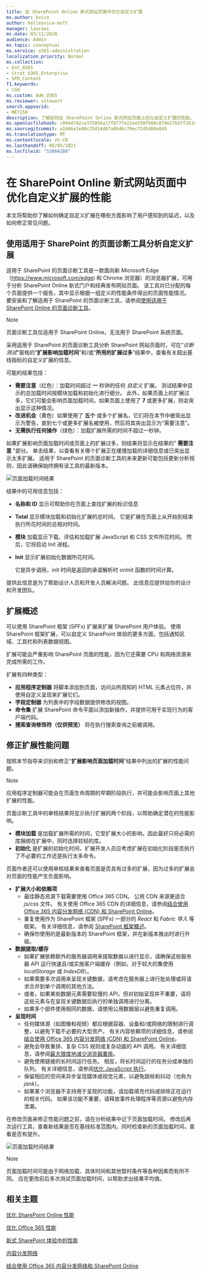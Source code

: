 ```yaml
---
title: 在 SharePoint Online 新式网站页面中优化自定义扩展
ms.author: kvice
author: kelleyvice-msft
manager: laurawi
ms.date: 03/11/2020
audience: Admin
ms.topic: conceptual
ms.service: o365-administration
localization_priority: Normal
ms.collection:
- Ent_O365
- Strat_O365_Enterprise
- SPO_Content
f1.keywords:
- CSH
ms.custom: Adm_O365
ms.reviewer: sstewart
search.appverid:
- MET150
description: 了解如何在 SharePoint Online 新式网站页面上优化自定义扩展的性能。
ms.openlocfilehash: c0944742ca375856a17f8777e22ee358fb88c070e27b57f26106a4f2d7080934
ms.sourcegitcommit: a1b66e1e80c25d14d67a9b46c79ec7245d88e045
ms.translationtype: MT
ms.contentlocale: zh-CN
ms.lasthandoff: 08/05/2021
ms.locfileid: "53864288"
---
```

# <a name="optimize-custom-extension-performance-in-sharepoint-online-modern-site-pages"></a>在 SharePoint Online 新式网站页面中优化自定义扩展的性能

本文将帮助你了解如何确定自定义扩展在哪些方面影响了用户感知到的延迟，以及如何修正常见问题。

## <a name="use-the-page-diagnostics-for-sharepoint-tool-to-analyze-custom-extensions"></a>使用适用于 SharePoint 的页面诊断工具分析自定义扩展

适用于 SharePoint 的页面诊断工具是一款面向新 Microsoft Edge（https://www.microsoft.com/edge) 和 Chrome 浏览器）的浏览器扩展，可用于分析 SharePoint Online 新式门户和经典发布网站页面。 该工具对已分配的每个页面提供一个报告，其中显示根据一组定义的性能条件得出的页面性能情况。 要安装和了解适用于 SharePoint 的页面诊断工具，请参阅[使用适用于 SharePoint Online 的页面诊断工具](page-diagnostics-for-spo.md)。

>[!NOTE]
>页面诊断工具仅适用于 SharePoint Online，无法用于 SharePoint 系统页面。

采用适用于 SharePoint 的页面诊断工具分析 SharePoint 网站页面时，可在“_诊断测试_”窗格的“**扩展影响加载时间**”和/或“**所用的扩展过多**”结果中，查看有关超出基线指标的自定义扩展的信息。 

可能的结果包括：

- **需要注意**（红色）：加载时间超过 **一** 秒钟的任何 _自定义_ 扩展。 测试结果中显示的总加载时间按模块加载和初始化进行细分。 此外，如果页面上的扩展过多，它们可能会影响页面加载时间，如果页面上使用了 **7** 或更多扩展，则会突出显示这种情况。
- **改进机会**（黄色）如果使用了 **五个** 或多个扩展名，它们将在本节中被突出显示为警告，直到七个或更多扩展名被使用，然后将其突出显示为“需要注意”。
- **无需执行任何操作**（绿色）：加载扩展所需的时间不超过一秒钟。

如果扩展影响页面加载时间或页面上的扩展过多，则结果将显示在结果的" **需要注意** "部分。 单击结果，以查看有关哪个扩展正在缓慢加载的详细信息或已突出显示太多扩展。 适用于 SharePoint 的页面诊断工具的未来更新可能包括更新分析规则，因此请确保始终拥有该工具的最新版本。

![页面加载时间结果](../media/page-diagnostics-for-spo/pagediag-extensions-load-time.png)

结果中的可用信息包括：

- **名称和 ID** 显示可帮助你在页面上查找扩展的标识信息
- **Total** 显示模块加载和初始化扩展的总时间。 它是扩展在页面上从开始到结束执行所花时间的总相对时间。
- **模块** 加载显示下载、评估和加载扩展 JavaScript 和 CSS 文件所花时间。 然后，它将启动 Init 进程。
- **Init** 显示扩展初始化数据所花时间。

  它是异步调用，init 时间是返回的承诺解析时 onInit 函数的时间计算。

提供此信息是为了帮助设计人员和开发人员解决问题。 此信息应提供给你的设计和开发团队。

## <a name="overview-of-extensions"></a>扩展概述

可以使用 SharePoint 框架 (SPFx) 扩展来扩展 SharePoint 用户体验。 使用 SharePoint 框架扩展，可以自定义 SharePoint 体验的更多方面，包括通知区域、工具栏和列表数据视图。

扩展可能会严重影响 SharePoint 页面的性能，因为它还需要 CPU 和网络资源来完成所需的工作。

扩展有四种类型：

- **应用程序定制器** 将脚本添加到页面，访问众所周知的 HTML 元素占位符，并使用自定义呈现来扩展它们。
- **字段定制器** 为列表中的字段数据提供修改的视图。
- **命令集** 扩展 SharePoint 命令平面以添加新操作，并提供可用于实现行为的客户端代码。
- **搜索查询修饰符（仅供预览）** 将在执行搜索查询之前被调用。

## <a name="remediate-extension-performance-issues"></a>修正扩展性能问题

按照本节指导来识别和修正“**扩展影响页面加载时间**”结果中列出的扩展的性能问题。

>[!NOTE]
>应用程序定制器可能会在页面生命周期的早期阶段执行，并可能会影响页面上其他扩展的性能。

页面诊断工具中的审核结果将显示执行扩展的两个阶段，以帮助确定潜在的性能影响。

- **模块加载** 是加载扩展所需的时间，它受扩展大小的影响，因此最好只将必需的库捆绑在扩展中，同时选择较轻的库。
- **初始化** 是扩展的初始化时间，扩展开发人员应考虑扩展在初始化阶段是否执行了不必要的工作还是执行太多命令。

页面作者还可以使用审核结果来查看页面是否具有过多的扩展，因为过多的扩展会对页面的性能产生负面影响。

- **扩展大小和依赖项**
  - 最佳静态资源下载需要使用 Office 365 CDN。 公用 CDN 来源更适合 _js/css_ 文件。 有关使用 Office 365 CDN 的详细信息，请参阅[结合使用 Office 365 内容分发网络 (CDN) 和 SharePoint Online](use-microsoft-365-cdn-with-spo.md)。
  - 重复使用作为 SharePoint 框架 (SPFx) 一部分的 _React_ 和 _Fabric 导入_ 等框架。 有关详细信息，请参阅 [SharePoint 框架概述](/sharepoint/dev/spfx/sharepoint-framework-overview)。
  - 确保你使用的是最新版本的 SharePoint 框架，并在新版本推出时进行升级。
- **数据提取/缓存**
  - 如果扩展依赖额外的服务器调用来提取数据以进行显示，请确保这些服务器 API 运行快速且/或实施客户端缓存（例如，对于较大的集使用 _localStorage_ 或 _IndexDB_）。
  - 如果需要多次调用来呈现关键数据，请考虑在服务器上进行批处理或将请求合并到单个调用的其他方法。
  - 或者，如果某些数据元素需要较慢的 API，但对初始呈现并不重要，请将这些元素与在呈现关键数据后执行的单独调用进行分离。
  - 如果多个部件使用相同的数据，请使用公用数据层以避免重复调用。
- **呈现时间**
  - 任何媒体源（如图像和视频）都应根据容器、设备和/或网络的限制进行调整，以避免下载不必要的大型资产。 有关内容依赖项的详细信息，请参阅[结合使用 Office 365 内容分发网络 (CDN) 和 SharePoint Online](use-microsoft-365-cdn-with-spo.md)。
  - 避免会导致重排、复杂 CSS 规则或复杂动画的 API 调用。 有关详细信息，请参阅[最大限度地减少浏览器重排](https://developers.google.com/speed/docs/insights/browser-reflow)。
  - 避免使用链接的长时间运行任务。 相反，将长时间运行的任务分成单独的队列。 有关详细信息，请参阅[优化 JavaScript 执行](https://developers.google.com/web/fundamentals/performance/rendering/optimize-javascript-execution)。
  - 保留相应的空间来异步呈现媒体或视觉元素，以避免跳帧和抖动（也称为 _jank_）。
  - 如果某个浏览器不支持用于呈现的功能，请加载填充代码或排除正在运行的相关代码。 如果该功能不重要，请释放事件处理程序等资源以避免内存泄漏。

在修改页面来修正性能问题之前，请在分析结果中记下页面加载时间。 修改后再次运行工具，查看新结果是否在基线标准范围内，同时检查新的页面加载时间，查看是否有提升。

![页面加载时间结果](../media/modern-portal-optimization/pagediag-page-load-time.png)

>[!NOTE]
>页面加载时间可能由于网络加载、具体时间和其他暂时条件等各种因素而有所不同。 应在更改前后多次测试页面加载时间，以帮助求出结果平均值。

## <a name="related-topics"></a>相关主题

[优化 SharePoint Online 性能](tune-sharepoint-online-performance.md)

[优化 Office 365 性能](tune-microsoft-365-performance.md)

[新式 SharePoint 体验中的性能](/sharepoint/modern-experience-performance)

[内容分发网络](content-delivery-networks.md)

[结合使用 Office 365 内容分发网络和 SharePoint Online](use-microsoft-365-cdn-with-spo.md)
